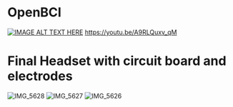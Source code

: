 # OpenBCI



[![IMAGE ALT TEXT HERE](https://img.youtube.com/vi/A9RLQuxv_qM/0.jpg)](https://youtu.be/A9RLQuxv_qM)
https://youtu.be/A9RLQuxv_qM



# Final Headset with circuit board and electrodes

![IMG_5628](https://user-images.githubusercontent.com/63469819/146222142-902fe3fa-42ce-4007-8c74-25efa7526544.jpg)
![IMG_5627](https://user-images.githubusercontent.com/63469819/146222163-c65c8af7-0d2e-4409-b7b5-50aaf5bc4ab6.jpg)
![IMG_5626](https://user-images.githubusercontent.com/63469819/146222270-d6c72e91-d84a-429c-8d3f-0b733d6de252.jpg)

